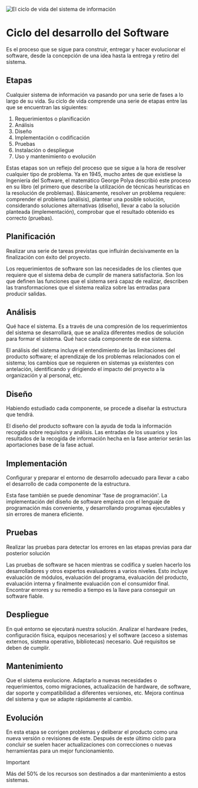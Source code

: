 ![El ciclo de vida del sistema de información](https://youtu.be/hixjGm5gbV8?si=kntXJGiKCb2Tr4lO)
# Ciclo del desarrollo del Software
Es el proceso que se sigue para construir, entregar y hacer evolucionar el software, desde la concepción de una idea hasta la entrega y retiro del sistema.
## Etapas
Cualquier sistema de información va pasando por una serie de fases a lo largo de su vida. Su ciclo 
de vida comprende una serie de etapas entre las que se encuentran las siguientes:​

1. Requerimientos o planificación​
2. Análisis​
3. Diseño​
4. Implementación​ o codificación
5. Pruebas​
6. Instalación o despliegue​
7. Uso y mantenimiento​ o evolución

Estas etapas son un reflejo del proceso que se sigue a la hora de resolver cualquier tipo de problema. Ya en 1945, mucho antes de que existiese la Ingeniería del Software, el matemático George Polya describió este proceso en su libro (el primero que describe la utilización de técnicas heurísticas en la resolución de problemas). Básicamente, resolver un problema requiere: comprender el problema (análisis), plantear una posible solución, considerando soluciones alternativas (diseño), llevar a cabo la solución planteada (implementación), comprobar que el resultado obtenido es correcto (pruebas).​
## Planificación
Realizar una serie de tareas previstas que influirán decisivamente en la finalización con éxito del proyecto.

Los requerimientos de software son las necesidades de los clientes que requiere que el sistema deba de cumplir de manera satisfactoria. Son los que definen las funciones que el sistema será capaz de realizar, describen las transformaciones que el sistema realiza sobre las entradas para producir salidas.
## Análisis
Qué hace el sistema. Es a través de una compresión de los requerimientos del sistema se desarrollará, que se analiza diferentes medios de solución para formar el sistema. Qué hace cada componente de ese sistema.

El análisis del sistema incluye el entendimiento de las limitaciones del producto software; el aprendizaje de los problemas relacionados con el sistema; los cambios que se requieren en sistemas ya existentes con antelación, identificando y dirigiendo el impacto del proyecto a la organización y al personal, etc.
## Diseño
Habiendo estudiado cada componente, se procede a diseñar la estructura que tendrá.

El diseño del producto software con la ayuda de toda la información recogida sobre requisitos y análisis. Las entradas de los usuarios y los resultados de la recogida de información hecha en la fase anterior serán las aportaciones base de la fase actual.
## Implementación
Configurar y preparar el entorno de desarrollo adecuado para llevar a cabo el desarrollo de cada componente de la estructura.

Esta fase también se puede denominar 'fase de programación'. La implementación del diseño de software empieza con el lenguaje de programación más conveniente, y desarrollando programas ejecutables y sin errores de manera eficiente.
## Pruebas
Realizar las pruebas para detectar los errores en las etapas previas para dar posterior solución

Las pruebas de software se hacen mientras se codifica y suelen hacerlo los desarrolladores y otros expertos evaluadores a varios niveles. Esto incluye evaluación de módulos, evaluación del programa, evaluación del producto, evaluación interna y finalmente evaluación con el consumidor final. Encontrar errores y su remedio a tiempo es la llave para conseguir un software fiable.
## Despliegue
En qué entorno se ejecutará nuestra solución. Analizar el hardware (redes, configuración física, equipos necesarios) y el software (acceso a sistemas externos, sistema operativo, bibliotecas) necesario. Qué requisitos se deben de cumplir.
## Mantenimiento
Que el sistema evolucione. Adaptarlo a nuevas necesidades o requerimientos, como migraciones, actualización de hardware, de software, dar soporte y compatibilidad a diferentes versiones, etc. Mejora continua del sistema y que se adapte rápidamente al cambio.
## Evolución
En esta etapa se corrigen problemas y deliberar el producto como una nueva versión o revisiones de este. Después de este último ciclo para concluir se suelen hacer actualizaciones con correcciones o nuevas herramientas para un mejor funcionamiento.

>[!IMPORTANT]
>Más del 50% de los recursos son destinados a dar mantenimiento a estos sistemas.